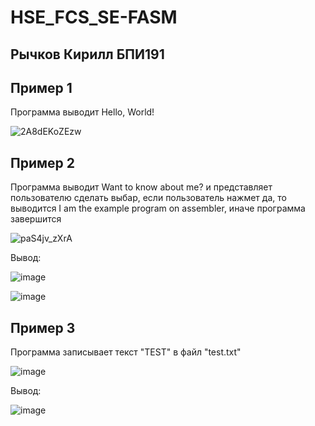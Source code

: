 # HSE_FCS_SE-FASM
## Рычков Кирилл БПИ191
## Пример 1
Программа выводит Hello, World! 

![2A8dEKoZEzw](https://user-images.githubusercontent.com/36132918/93001001-8499d500-f534-11ea-93b3-51e26ed056a8.jpg)

## Пример 2
Программа выводит Want to know about me? и представляет пользователю сделать выбар, если пользователь нажмет да, то выводится I am the example program on assembler, иначе программа завершится

![paS4jv_zXrA](https://user-images.githubusercontent.com/36132918/93001061-0a1d8500-f535-11ea-8cab-22cd008b471b.jpg)

Вывод:

![image](https://user-images.githubusercontent.com/36132918/93001469-d09a4900-f537-11ea-9afd-c41224da3103.png)

![image](https://user-images.githubusercontent.com/36132918/93001478-ec055400-f537-11ea-82a1-39da99e138b0.png)



## Пример 3
Программа записывает текст "TEST" в файл "test.txt"

![image](https://user-images.githubusercontent.com/36132918/93001386-54076a80-f537-11ea-9cd3-0a95686b35d2.png)

Вывод:

![image](https://user-images.githubusercontent.com/36132918/93001410-74372980-f537-11ea-9b8b-c00558d0957a.png)
